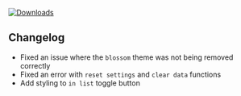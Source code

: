 [![Downloads](https://img.shields.io/github/downloads/zevnda/steam-game-idler/1.7.24/total?style=for-the-badge&logo=github&color=137eb5)](https://github.com/zevnda/steam-game-idler/releases/download/1.7.24/Steam.Game.Idler_1.7.24_x64-setup.exe)

## Changelog
- Fixed an issue where the `blossom` theme was not being removed correctly
- Fixed an error with `reset settings` and `clear data` functions
- Add styling to `in list` toggle button